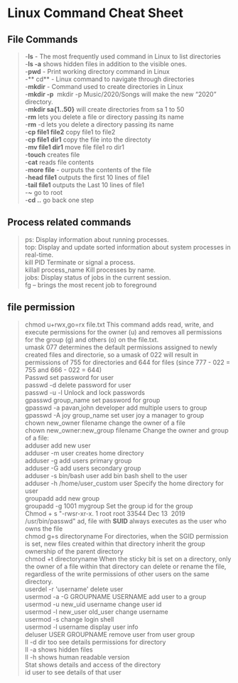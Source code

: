 # Linux Command Cheat Sheet
## File Commands
> -**ls** - The most frequently used command in Linux to list directories  
> -**ls -a** shows hidden files in addition to the visible ones.  
> -**pwd** - Print working directory command in Linux  
> -** cd** - Linux command to navigate through directories  
> -**mkdir** - Command used to create directories in Linux  
> -**mkdir -p**  mkdir -p Music/2020/Songs will make the new “2020” directory.  
> -**mkdir sa{1..50}** will create directories from sa 1 to 50  
> -**rm**  lets you delete a file or directory passing its name  
> -**rm** -d lets you delete a directory passing its name  
> -**cp file1 file2** copy file1 to file2  
> -**cp file1 dir1** copy the file into the directoty  
> -**mv file1 dir1** move file file1 ro dir1  
> -**touch** creates file  
> -**cat** reads file contents  
> -**more file** - ourputs the contents of the file  
> -**head file1** outputs the first 10 lines of file1  
> -**tail file1** outputs the Last 10 lines of file1  
> -**~** go to root  
> -**cd ..** go back one step  
> 

## Process related commands
> ps: Display information about running processes.  
> top: Display and update sorted information about system processes in real-time.  
> kill PID Terminate or signal a process.  
> killall process_name Kill processes by name.  
> jobs: Display status of jobs in the current session.  
> fg – brings the most recent job to foreground  

## file permission
> chmod u+rwx,go=rx file.txt This command adds read, write, and execute permissions for the owner (u) and removes all permissions for the group (g) and others (o) on the file.txt.  
> umask 077 determines the default permissions assigned to newly created files and directorie, so a umask of 022 will result in permissions of 755 for directories and 644 for files (since 777 - 022 = 755 and 666 - 022 = 644)  
> Passwd set password for user  
> passwd -d delete password for user  
> passwd -u -l Unlock and lock passwords  
> gpasswd group_name set password for group  
> gpasswd -a pavan,john developer add multiple users to group  
> gpasswd -A joy group_name set user joy a manager to group  
> chown new_owner filename change the owner of a file  
> chown new_owner:new_group filename Change the owner and group of a file:  
> adduser add new user  
> adduser -m user creates home directory  
> adduser -g add users primary group  
> adduser -G add users secondary group  
> adduser -s bin/bash user add bin bash shell to the user  
> adduser -h /home/user_custom user Specify the home directory for user  
> groupadd add new group  
> groupadd -g 1001 mygroup Set the group id for the group  
> Chmod + s "-rwsr-xr-x. 1 root root 33544 Dec 13  2019 /usr/bin/passwd" ad, file with **SUID** always executes as the user who owns the file  
> chmod g+s directoryname  For directories, when the SGID permission is set, new files created within that directory inherit the group ownership of the parent directory  
> chmod +t directoryname When the sticky bit is set on a directory, only the owner of a file within that directory can delete or rename the file, regardless of the write permissions of other users on the same directory.  
> userdel -r 'username' delete user  
> usermod -a -G GROUPNAME USERNAME add user to a group  
> usermod -u new_uid username change user id  
> usermod -l new_user old_user change username  
> usermod -s change login shell  
> usermod -l username display user info  
> deluser USER GROUPNAME remove user from user group  
> ll -d dir too see details permissions for directory  
> ll -a shows hidden files  
> ll -h shows human readable version  
> Stat shows details and access of the directory  
> id  user to see details of that user   
